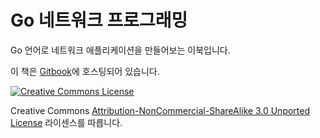 # Go 네트워크 프로그래밍

Go 언어로 네트워크 애플리케이션을 만들어보는 이북입니다.

이 책은 [Gitbook](https://mingrammer.gitbooks.io/network-programming-with-go-korean)에 호스팅되어 있습니다.

<a rel="license" href="https://creativecommons.org/licenses/by-nc-nd/3.0/"><img alt="Creative Commons License" style="border-width:0" src="https://i.creativecommons.org/l/by-nc-sa/3.0/88x31.png" /></a>


Creative Commons [Attribution-NonCommercial-ShareAlike 3.0 Unported License](https://creativecommons.org/licenses/by-nc-sa/3.0/) 라이센스를 따릅니다.


